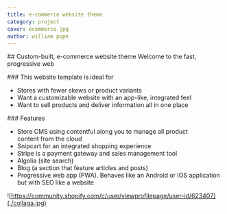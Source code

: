 ```yaml
---
title: e-commerce website theme
category: project
cover: ecommerce.jpg
author: william pope
---
```


## Custom-built, e-commerce website theme
Welcome to the fast, progressive web 

### This website template is ideal for
* Stores with fewer skews or product variants
* Want a customizable website with an app-like, integrated feel 
* Want to sell products and deliver information all in one place

### Features
* Store CMS using contentful along you to manage all product content from the cloud
* Snipcart for an integrated shopping experience
* Stripe is a payment gateway and sales management tool
* Algolia (site search)
* Blog (a section that feature articles and posts)
* Progressive web app (PWA). Behaves like an Android or IOS application but with SEO like a website


![https://community.shopify.com/c/user/viewprofilepage/user-id/623407](./collaga.jpg)

